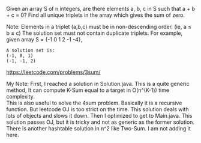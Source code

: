 Given an array S of n integers, are there elements a, b, c in S such that a + b + c = 0? Find all unique triplets in the array which gives the sum of zero.

Note:
Elements in a triplet (a,b,c) must be in non-descending order. (ie, a ≤ b ≤ c)
The solution set must not contain duplicate triplets.
    For example, given array S = {-1 0 1 2 -1 -4},

    A solution set is:
    (-1, 0, 1)
    (-1, -1, 2)

https://leetcode.com/problems/3sum/


My Note:
First, I reached a solution in Solution.java. This is a quite generic method,
It can compute K-Sum equal to a target in O(n^(K-1)) time complexity. <br>
This is also useful to solve the 4sum problem. Basically it is a recursive function.
But leetcode OJ is too strict on the time. This solution deals with lots of objects and slows it down.
Then I optimized to get to Main.java. This solution passes OJ, but it is tricky and not as generic as the former solution.
There is another hashtable solution in n^2 like Two-Sum. I am not adding it here.
